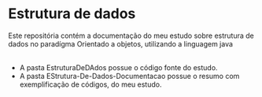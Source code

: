 <h1>Estrutura de dados</h1>
Este repositória contém a documentação do meu estudo sobre estrutura de dados no paradígma Orientado a objetos,
utilizando a linguagem java <br><br>

- A pasta EstruturaDeDAdos possue o código fonte do estudo.
- A pasta EStrutura-De-Dados-Documentacao possue o resumo com exemplificação de códigos, do meu estudo.
